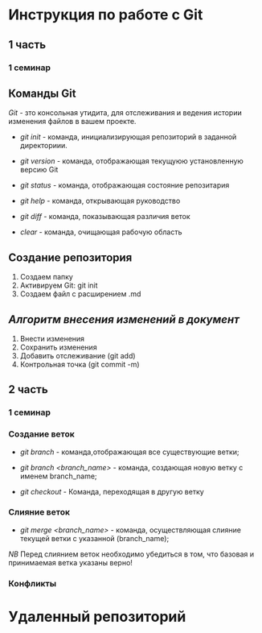 # Инструкция по работе с Git

## 1 часть
### 1 семинар

## Команды Git

*Git* - зто консольная утидита, для отслеживания и ведения истории изменения файлов в вашем проекте.

* *git init* - команда, инициализирующая репозиторий в заданной директориии.

* *git version* - команда, отображающая текущуюю установленную версию Git

* *git status* - команда, отображающая состояние репозитария

* *git help* - команда, открывающая руководство

* *git diff* - команда, показывающая различия веток

* *clear* - команда, очищающая рабочую область

## Создание репозитория

1. Создаем папку
2. Активируем Git: git init
3. Создаем файл с расширением .md

## *Алгоритм внесения изменений в документ*

1. Внести изменения
2. Сохранить изменения
3. Добавить отслеживание (git add)
4. Контрольная точка (git commit -m)

## 2  часть
### 1 семинар

###  Создание веток

* *git branch* - команда,отображающая все существующие ветки;

* *git branch <branch_name>* - команда, создающая новую ветку с именем branch_name;

* *git checkout <branch name>* - Команда, переходящая в другую ветку

###  Слияние веток

* *git merge <branch_name>* - команда, осуществляющая слияние текущей ветки с указанной (branch_name);

_*NB*_ Перед слиянием веток необходимо убедиться в том, что базовая и принимаемая ветка указаны верно!

###  Конфликты 

# Удаленный репозиторий
